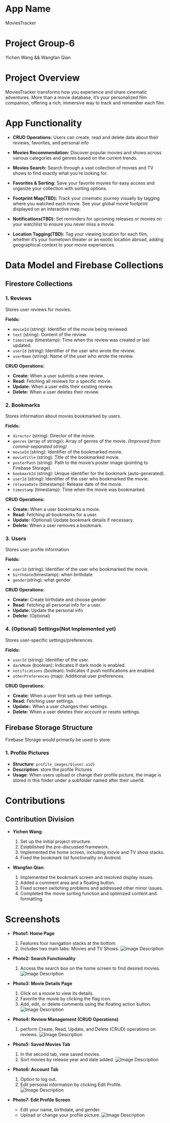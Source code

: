 # App Name
MoviesTracker

# Project Group-6
 Yichen Wang && Wangfan Qian

# Project Overview
MoviesTracker transforms how you experience and share cinematic adventures. More than a movie database, it’s your personalized film companion, offering a rich, immersive way to track and remember each film.

# App Functionality
* **CRUD Operations:** Users can create, read and delete data about their reviews, favorites, and personal info

* **Movies Recommendation:** Discover popular movies and shows across various categories and genres based on the current trends.  

* **Movies Search:** Search through a vast collection of movies and TV shows to find exactly what you’re looking for.  

* **Favorites & Sorting:** Save your favorite movies for easy access and organize your collection with sorting options.   

* **Footprint Map(TBD):** Track your cinematic journey visually by tagging where you watched each movie. See your global movie footprint displayed on an interactive map.  

* **Notifications(TBD):** Set reminders for upcoming releases or movies on your watchlist to ensure you never miss a movie.  

* **Location Tagging(TBD):** Tag your viewing location for each film, whether it’s your hometown theater or an exotic location abroad, adding geographical context to your movie experiences.  

# Data Model and Firebase Collections  

## Firestore Collections  

### 1. Reviews  

Stores user reviews for movies.  

**Fields:**  

* `movieId` (string): Identifier of the movie being reviewed.  
* `text` (string): Content of the review.  
* `timestamp` (timestamp): Time when the review was created or last updated.  
* `userId` (string): Identifier of the user who wrote the review.  
* `userName` (string): Name of the user who wrote the review.  

**CRUD Operations:**  

* **Create:** When a user submits a new review.  
* **Read:** Fetching all reviews for a specific movie.  
* **Update:** When a user edits their existing review.  
* **Delete:** When a user deletes their review.  

### 2. Bookmarks  

Stores information about movies bookmarked by users.  

**Fields:**  

* `director` (string): Director of the movie.  
* `genres` (array of strings): Array of genres of the movie.  *(Improved from comma-separated string)*  
* `movieId` (string): Identifier of the bookmarked movie. 
* `movieTitle` (string): Title of the bookmarked movie.  
* `posterPath` (string): Path to the movie’s poster image (pointing to Firebase Storage).  
* `bookmarkId` (string): Unique identifier for the bookmark (auto-generated).  
* `userId` (string): Identifier of the user who bookmarked the movie.  
* `releaseDate` (timestamp): Release date of the movie.  
* `timestamp` (timestamp): Time when the movie was bookmarked.  

**CRUD Operations:**  

* **Create:** When a user bookmarks a movie.  
* **Read:** Fetching all bookmarks for a user.  
* **Update:** (Optional) Update bookmark details if necessary.  
* **Delete:** When a user removes a bookmark.  

### 3. Users
Stores user profile information 

**Fields:**  
* `userId` (string): Identifier of the user who bookmarked the movie.  
* `birthdate`(timestamp): when birthdate
* `gender`(string): what gender

**CRUD Operations:**  

* **Create:** Create birthdate and choose gender
* **Read:** Fetching all personal info for a user.  
* **Update:** Update the personal info
* **Delete:**  (Optional) 


### 4. (Optional) Settings(Not Implemented yet) 

Stores user-specific settings/preferences.  

**Fields:**  

* `userId` (string): Identifier of the user.  
* `darkMode` (boolean): Indicates if dark mode is enabled.  
* `notifications` (boolean): Indicates if push notifications are enabled.  
* `otherPreferences` (map): Additional user preferences.  

**CRUD Operations:**  

* **Create:** When a user first sets up their settings.  
* **Read:** Fetching user settings.  
* **Update:**: When a user changes their settings.  
* **Delete:** When a user deletes their account or resets settings.  



## Firebase Storage Structure  

Firebase Storage would primarily be used to store:  

### 1. Profile Pictures 
* __Structure__:  `profile_images/${user.uid}`
* __Description__: store the profile Pictures
* __Usage__: When users upload or change their profile picture, the image is stored in this folder under a subfolder named after their userId.

# Contributions

## Contribution Division
* **Yichen Wang**:  
	1.	Set up the initial project structure.
	2.	Established the pre-discussed framework.
	3.	Implemented the home screen, including movie and TV show stacks.
	4.	Fixed the bookmark list functionality on Android.

* **Wangfan Qian**:
	1.	Implemented the bookmark screen and resolved display issues.
	2.	Added a comment area and a floating button.
	3.	Fixed screen switching problems and addressed other minor issues.
	4.	Completed the movie sorting function and optimized content and formatting.

# Screenshots
* **Photo1: Home Page**
    1.  Features four navigation stacks at the bottom.
    2. Includes two main tabs: Movies and TV Shows.
![Image Description](https://i.imgur.com/dXfv79E.png) 

* **Photo2: Search Functionality**
	1. Access the search box on the home screen to find desired movies.
![Image Description](https://i.imgur.com/n2RcWIH.png) 

* **Photo3:  Movie Details Page**
	1. Click on a movie to view its details.
	2. Favorite the movie by clicking the flag icon.
	3. Add, edit, or delete comments using the floating action button.
![Image Description](https://i.imgur.com/CQEKUfh.png) 


* **Photo4: Review Management (CRUD Operations)**
	1. perform Create, Read, Update, and Delete (CRUD) operations on reviews.
![Image Description](https://i.imgur.com/7obfy1M.png) 

* **Photo5: Saved Movies Tab**
	1.	In the second tab, view saved movies.
	2. 	Sort movies by release year and date added.
![Image Description](https://i.imgur.com/okrLNLd.png) 

* **Photo6: Account Tab**
    1. Option to log out.
    2. Edit personal information by clicking Edit Profile.
![Image Description](https://i.imgur.com/9PwVgIX.png) 

* **Photo7: Edit Profile Screen**
	*	Edit your name, birthdate, and gender.
	*	Upload or change your profile picture.
![Image Description](https://i.imgur.com/BLDu4FB.png) 









```
